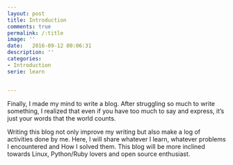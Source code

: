 ```yaml
---
layout: post
title: Introduction
comments: true
permalink: /:title
image: ''
date:   2016-09-12 00:06:31
description: ''
categories:
- Introduction
serie: learn


---
```


   Finally, I made my mind to write a blog. After struggling so much to write something, I realized that even if you have too much to say and express, it’s just your words that the world counts.

   Writing this blog not only improve my writing but also make a log of activities done by me. Here, I will share whatever I learn, whatever problems I encountered and How I solved them. This blog will be more inclined towards Linux, Python/Ruby lovers and open source enthusiast. 
